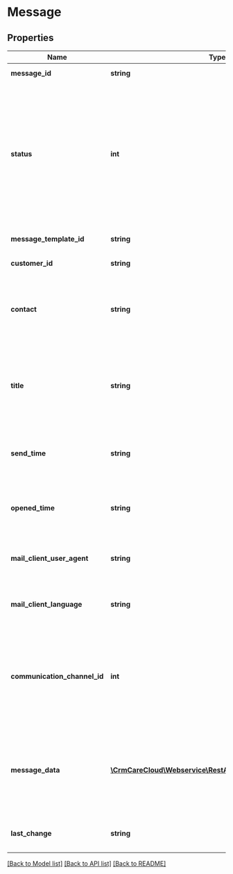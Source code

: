 # Message

## Properties
Name | Type | Description | Notes
------------ | ------------- | ------------- | -------------
**message_id** | **string** | The unique id of the message | [optional] 
**status** | **int** | The status id of the message. *Possible values are: 0 - message was not send / 1- message was send successfully / -1 message was not recieved (it was returned) / 2 - an error occured while sending / 4 - customer has no agreements (GDPR)* | [optional] 
**message_template_id** | **string** | The unique id of the message_template | 
**customer_id** | **string** | The unique id for the card holder. | 
**contact** | **string** | Email address or phone number of customer in case of send message to different contact than customer has in database | [optional] 
**title** | **string** | Subject of the email message/ Title of notification message / Preview of the text message . Mandatory only in case of email template | [optional] 
**send_time** | **string** | Date and time when message was send from server to recipient *(YYYY-MM-DD HH:MM:SS)* | [optional] 
**opened_time** | **string** | Date and time when message was opened by recipient *(YYYY-MM-DD HH:MM:SS)* | [optional] 
**mail_client_user_agent** | **string** | User agent of the mail client application where message was opened | [optional] 
**mail_client_language** | **string** | Language of the mail client application where message was opened | [optional] 
**communication_channel_id** | **int** | The unique id of the communication channel. *Possible values are: 1 - email / 2- SMS / 4 - PUSH notification (Apple or Google)/ 5 - internal system notification* | 
**message_data** | [**\CrmCareCloud\Webservice\RestApi\Client\Model\Parameter[]**](Parameter.md) | Message data could contains array of customized paramteres. They may have influence on message display or add values to message | [optional] 
**last_change** | **string** | Date and time of the last change *(YYYY-MM-DD HH:MM:SS)* | [optional] 

[[Back to Model list]](../../README.md#documentation-for-models) [[Back to API list]](../../README.md#documentation-for-api-endpoints) [[Back to README]](../../README.md)

